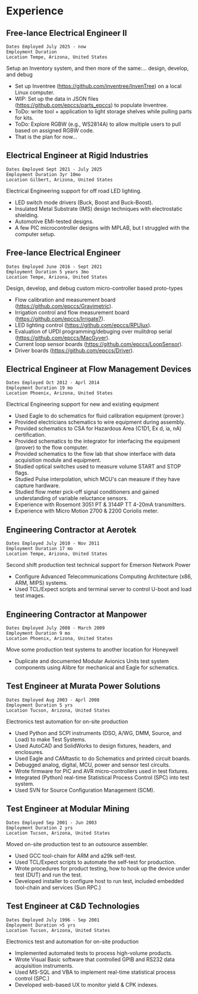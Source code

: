 # Experience

## Free-lance Electrical Engineer II

```text
Dates Employed July 2025 - now
Employment Duration 
Location Tempe, Arizona, United States
```

Setup an Inventory system, and then more of the same:... design, develop, and debug

- Set up Inventree (https://github.com/inventree/InvenTree) on a local Linux computer.
- WIP: Set up the data in JSON files (https://github.com/epccs/parts_epccs) to populate Inventree.
- ToDo: write tool + application to light storage shelves while pulling parts for kits.
- ToDo: Explore RGBW (e.g., WS2814A) to allow multiple users to pull based on assigned RGBW code.
- That is the plan for now...

## Electrical Engineer at Rigid Industries

```text
Dates Employed Sept 2021 - July 2025
Employment Duration 3yr 10mo
Location Gilbert, Arizona, United States
```

Electrical Engineering support for off road LED lighting.

- LED switch mode drivers (Buck, Boost and Buck-Boost).
- Insulated Metal Substrate (IMS) design techniques with electrostatic shielding.
- Automotive EMI-tested designs.
- A few PIC microcontroller designs with MPLAB, but I struggled with the computer setup.

## Free-lance Electrical Engineer

```text
Dates Employed June 2016 - Sept 2021
Employment Duration 5 years 3mo
Location Tempe, Arizona, United States
```

Design, develop, and debug custom micro-controller based proto-types

- Flow calibration and measurement board (<https://github.com/epccs/Gravimetric>).
- Irrigation control and flow measurement board (<https://github.com/epccs/Irrigate7>).
- LED lighting control (<https://github.com/epccs/RPUlux>).
- Evaluation of UPDI programming/debuging over mulitdrop serial (<https://github.com/epccs/MacGyver>).
- Current loop sensor boards (<https://github.com/epccs/LoopSensor>).
- Driver boards (<https://github.com/epccs/Driver>).

## Electrical Engineer at Flow Management Devices

```text
Dates Employed Oct 2012 - Aprl 2014
Employment Duration 19 mo
Location Phoenix, Arizona, United States
```

Electrical Engineering support for new and existing equipment

- Used Eagle to do schematics for fluid calibration equipment (prover.)
- Provided electricians schematics to wire equipment during assembly.
- Provided schematics to CSA for Hazardous Area (C1D1, Ex d, ia, nA) certification.
- Provided schematics to the integrator for interfacing the equipment (prover) to the flow computer.
- Provided schematics to the flow lab that show interface with data acquisition module and equipment.
- Studied optical switches used to measure volume START and STOP flags.
- Studied Pulse interpolation, which MCU's can measure if they have capture hardware.
- Studied flow meter pick-off signal conditioners and gained understanding of variable reluctance sensors.
- Experience with Rosemont 3051 PT & 3144P TT 4-20mA transmitters.
- Experience with Micro Motion 2700 & 2200 Coriolis meter.

## Engineering Contractor at Aerotek

```text
Dates Employed July 2010 - Nov 2011
Employment Duration 17 mo
Location Tempe, Arizona, United States
```

Second shift production test technical support for Emerson Network Power

- Configure Advanced Telecommunications Computing Architecture (x86, ARM, MIPS) systems.
- Used TCL/Expect scripts and terminal server to control U-boot and load test images.

## Engineering Contractor at Manpower

```text
Dates Employed July 2008 - March 2009
Employment Duration 9 mo
Location Phoenix, Arizona, United States
```

Move some production test systems to another location for Honeywell

- Duplicate and documented Modular Avionics Units test system components using Alibre for mechanical and Eagle for schematics.

## Test Engineer at Murata Power Solutions

```text
Dates Employed Aug 2003 - Aprl 2008
Employment Duration 5 yrs
Location Tucson, Arizona, United States
```

Electronics test automation for on-site production

- Used Python and SCPI instruments (DSO, A/WG, DMM, Source, and Load) to make Test Systems.
- Used AutoCAD and SolidWorks to design fixtures, headers, and enclosures.
- Used Eagle and CAMtastic to do Schematics and printed circuit boards.
- Debugged analog, digital, MCU, power and sensor test circuits.
- Wrote firmware for PIC and AVR micro-controllers used in test fixtures.
- Integrated (Python) real-time Statistical Process Control (SPC) into test system.
- Used SVN for Source Configuration Management (SCM).

## Test Engineer at Modular Mining

```text
Dates Employed Sep 2001 - Jun 2003
Employment Duration 2 yrs
Location Tucson, Arizona, United States
```

Moved on-site production test to an outsource assembler.

- Used GCC tool-chain for ARM and a29k self-test.
- Used TCL/Expect scripts to automate the self-test for production.
- Wrote procedures for product testing, how to hook up the device under test (DUT) and run the test.
- Developed installer to configure host to run test, included embedded tool-chain and services (Sun RPC.)

## Test Engineer at C&D Technologies

```text
Dates Employed July 1996 - Sep 2001
Employment Duration >5 yrs
Location Tucson, Arizona, United States
```

Electronics test and automation for on-site production

- Implemented automated tests to process high-volume products.
- Wrote Visual Basic software that controlled GPIB and RS232 data acquisition instruments.
- Used MS-SQL and VBA to implement real-time statistical process control (SPC.)
- Developed web-based UX to monitor yield & CPK indexes.
